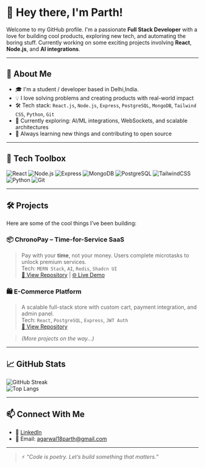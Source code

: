 # 👋 Hey there, I'm Parth!

Welcome to my GitHub profile. I'm a passionate **Full Stack Developer** with a love for building cool products, exploring new tech, and automating the boring stuff. Currently working on some exciting projects involving **React**, **Node.js**, and **AI integrations**.

---

## 🚀 About Me

- 🎓 I'm a student / developer based in Delhi,India.
- 💡 I love solving problems and creating products with real-world impact
- 🛠️ Tech stack: `React.js`, `Node.js`, `Express`, `PostgreSQL`, `MongoDB`, `Tailwind CSS`, `Python`, `Git`
- 🤖 Currently exploring: AI/ML integrations, WebSockets, and scalable architectures
- 🧠 Always learning new things and contributing to open source

---

## 🧰 Tech Toolbox

![React](https://img.shields.io/badge/-React-20232A?style=flat&logo=react)
![Node.js](https://img.shields.io/badge/-Node.js-43853D?style=flat&logo=node.js)
![Express](https://img.shields.io/badge/-Express.js-000000?style=flat&logo=express)
![MongoDB](https://img.shields.io/badge/-MongoDB-4EA94B?style=flat&logo=mongodb)
![PostgreSQL](https://img.shields.io/badge/-PostgreSQL-336791?style=flat&logo=postgresql)
![TailwindCSS](https://img.shields.io/badge/-TailwindCSS-06B6D4?style=flat&logo=tailwind-css)
![Python](https://img.shields.io/badge/-Python-3776AB?style=flat&logo=python)
![Git](https://img.shields.io/badge/-Git-F05032?style=flat&logo=git)

---

## 🛠️ Projects

Here are some of the cool things I’ve been building:

### 📦 ChronoPay – Time-for-Service SaaS  
> Pay with your **time**, not your money. Users complete microtasks to unlock premium services.  
Tech: `MERN Stack`, `AI`, `Redis`, `Shadcn UI`  
[🔗 View Repository](#) | [🌐 Live Demo](#)

### 🛍️ E-Commerce Platform  
> A scalable full-stack store with custom cart, payment integration, and admin panel.  
Tech: `React`, `PostgreSQL`, `Express`, `JWT Auth`  
[🔗 View Repository](#)

> _(More projects on the way...)_

---

## 📈 GitHub Stats

![GitHub Streak](https://streak-stats.demolab.com?user=P-arth-05&theme=radical)  
![Top Langs](https://github-readme-stats.vercel.app/api/top-langs/?username=P-arth-05&layout=compact&theme=tokyonight)

---

## 📫 Connect With Me

- 💼 [LinkedIn](https://www.linkedin.com/in/parthagarwal18/)
- 📧 Email: agarwal18parth@gmail.com
---

> ⚡ _“Code is poetry. Let’s build something that matters.”_

